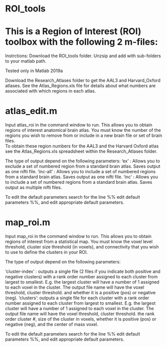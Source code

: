 # ROI_tools
# This is a Region of Interest (ROI) toolbox with the following 2 m-files:
Instrctions: Download the ROI_tools folder. Unzsip and add with sub-folders to your matlab path. 

Tested only in Matlab 2019a

Download the Research_Atlases folder to get the AAL3 and Harvard_Oxford atlases. See the Atlas_Regions.xls file
for details about what numbers are associated with which regions in each atlas.

# atlas_edit.m

Input atlas_roi in the command window to run. This allows you to obtain regions of interest anatomical brain atlas. 
You must know the number of the regions you wish to remove from or include in a new brain file or set of brain files.  
To obtain these region numbers for the AAL3 and the Harvard Oxford atlas see the Atlas_Regions.xls spreadsheet within the 
Research_Atlases folder.

The type of output depend on the following parameters:
‘ex’ : Allows you to exclude a set of numbered region from a standard brain atlas. Saves output as one nifti file.
‘inc-all’ :  Allows you to include a set of numbered regions from a standard brain atlas. Saves output as one nifti file.
‘inc’ :  Allows you to include a set of numbered regions from a standard brain atlas. Saves output as multiple nifti files. 

To edit the default parameters search for the line %% edit default parameters %%, and edit appropriate default parameters. 


# map_roi.m

Input map_roi in the command window to run. This allows you to obtain regions of interest from a statistical map. 
You must know the voxel level threshold, cluster size threshold (in voxels), and connectivity that you wish to use to 
define the clusters in your ROI.

The type of output depend on the following parameters:

‘cluster-index’ : outputs a single file (2 files if you indicate both positive and negative clusters) with a rank order 
number assigned to each cluster from largest to smallest. E.g. the largest cluster will have a number of 1 assigned to 
each voxel in the cluster. The output file name will have the voxel threshold, cluster threshold. and whether it is a 
positive (pos) or negative (neg).
‘clusters’: outputs a single file for each cluster with a rank order number assigned to each cluster from largest to smallest. 
E.g. the largest cluster will have a number of 1 assigned to each voxel in the cluster.  The output file name will have the 
voxel threshold, cluster threshold. the rank order cluster #, size of the cluster in voxels, whether it is positive (pos) or 
negative (neg), and the center of mass voxel. 

To edit the default parameters search for the line %% edit default parameters %%, and edit appropriate default parameters. 

